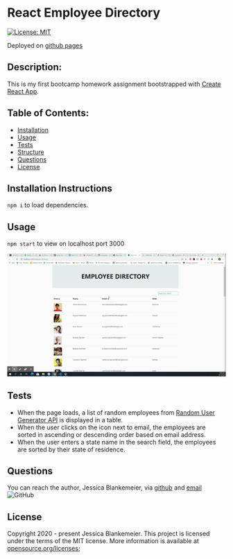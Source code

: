 # React Employee Directory
[![License: MIT](https://img.shields.io/badge/License-MIT-yellow.svg)](https://opensource.org/licenses/MIT)

Deployed on [github pages](https://jessicablank.github.io/employee-directory/)

## Description:  
This is my first bootcamp homework assignment bootstrapped with [Create React App](https://github.com/facebook/create-react-app).

## Table of Contents:
* [Installation](#installation-instructions)
* [Usage](#usage)
* [Tests](#tests)
* [Structure](#https://github.com/jessicablank/employee-directory/blob/master/componentStructure.md)
* [Questions](#questions)
* [License](#license-info)

## Installation Instructions

`npm i` to load dependencies. 

## Usage
`npm start` to view on localhost port 3000

![demonstration gif](https://github.com/jessicablank/employee-directory/blob/master/assets/homepageGIF.gif)

## Tests
* When the page loads, a list of random employees from [Random User Generator API](https://randomuser.me/) is displayed in a table. 
* When the user clicks on the icon next to email, the employees are sorted in ascending or descending order based on email address. 
* When the user enters a state name in the search field, the employees are sorted by their state of residence. 

## Questions
You can reach the author, Jessica Blankemeier, via [github](http://github.com/jessicablank) and [email](mailto:jessicablankemeier@gmail.com)
![GitHub](https://img.shields.io/github/followers/jessicablank?label=follow&style=social)

## License
Copyright 2020 - present Jessica Blankemeier.
This project is licensed under the terms of the MIT license. 
More information is available at [opensource.org/licenses](https://opensource.org/licenses/MIT);



